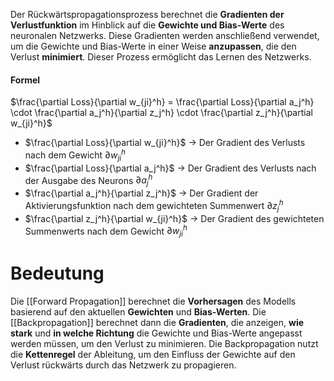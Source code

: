 
Der Rückwärtspropagationsprozess berechnet die **Gradienten der Verlustfunktion** im Hinblick auf die **Gewichte und Bias-Werte** des neuronalen Netzwerks. 
Diese Gradienten werden anschließend verwendet, um die Gewichte und Bias-Werte in einer Weise **anzupassen**, die den Verlust **minimiert**. Dieser Prozess ermöglicht das Lernen des Netzwerks.

#### Formel

$\frac{\partial Loss}{\partial w_{ji}^h} = \frac{\partial Loss}{\partial a_j^h} \cdot \frac{\partial a_j^h}{\partial z_j^h} \cdot \frac{\partial z_j^h}{\partial w_{ji}^h}$

- $\frac{\partial Loss}{\partial w_{ji}^h}$ -> Der Gradient des Verlusts nach dem Gewicht ${\partial w_{ji}^h}$
- $\frac{\partial Loss}{\partial a_j^h}$ -> Der Gradient des Verlusts nach der Ausgabe des Neurons $\partial a_j^h$
- $\frac{\partial a_j^h}{\partial z_j^h}$ -> Der Gradient der Aktivierungsfunktion nach dem gewichteten Summenwert ${\partial z_j^h}$
- $\frac{\partial z_j^h}{\partial w_{ji}^h}$ -> Der Gradient des gewichteten Summenwerts nach dem Gewicht ${\partial w_{ji}^h}$

# Bedeutung

Die [[Forward Propagation]] berechnet die **Vorhersagen** des Modells basierend auf den aktuellen **Gewichten** und **Bias-Werten**. 
Die [[Backpropagation]] berechnet dann die **Gradienten**, die anzeigen, **wie stark** und **in welche Richtung** die Gewichte und Bias-Werte angepasst werden müssen, um den Verlust zu minimieren. 
Die Backpropagation nutzt die **Kettenregel** der Ableitung, um den Einfluss der Gewichte auf den Verlust rückwärts durch das Netzwerk zu propagieren.